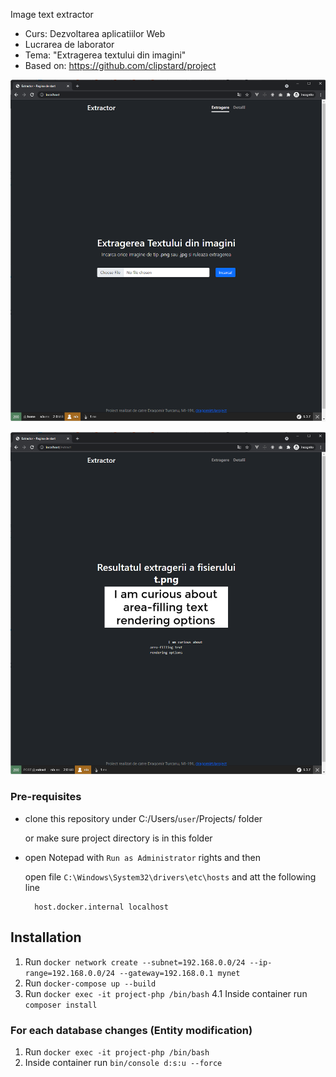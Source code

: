 Image text extractor

- Curs: Dezvoltarea aplicatiilor Web
- Lucrarea de laborator
- Tema: "Extragerea textului din imagini"
- Based on: https://github.com/clipstard/project

![alt text](homepage.png)

![alt text](result.png)

### Pre-requisites

* clone this repository under C:/Users/`user`/Projects/ folder 
 
    or make sure project directory is in this folder


* open Notepad with `Run as Administrator` rights and then
        
    open file `C:\Windows\System32\drivers\etc\hosts` and att the following line
  
        host.docker.internal localhost

## Installation

1. Run `docker network create --subnet=192.168.0.0/24 --ip-range=192.168.0.0/24 --gateway=192.168.0.1 mynet`
2. Run `docker-compose up --build`
3. Run `docker exec -it project-php /bin/bash`
    4.1 Inside container run `composer install`



### For each database changes (Entity modification)
1. Run `docker exec -it project-php /bin/bash`
2. Inside container run `bin/console d:s:u --force`

